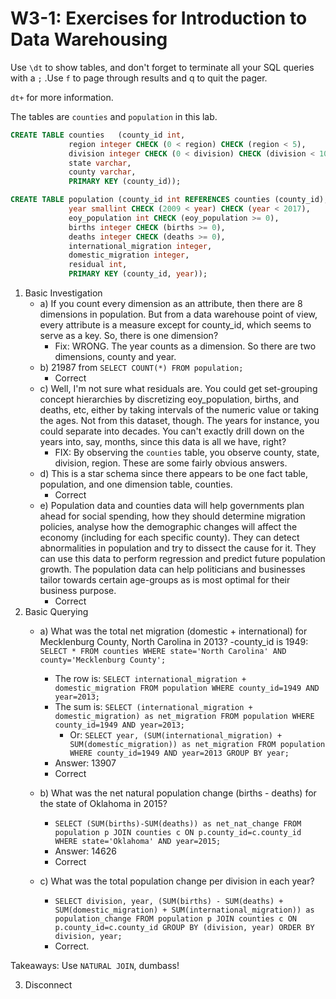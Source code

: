
# W3-1: Exercises for Introduction to Data Warehousing
Use `\dt` to show tables,  and don't forget to terminate all your SQL  queries with a `;` .Use `f` to page through results and q  to quit the pager.

`dt+` for more information.

The tables are `counties` and `population` in this lab.
```SQL
CREATE TABLE counties   (county_id int,
			 region integer CHECK (0 < region) CHECK (region < 5),
			 division integer CHECK (0 < division) CHECK (division < 10),
			 state varchar, 
			 county varchar, 
			 PRIMARY KEY (county_id));

CREATE TABLE population (county_id int REFERENCES counties (county_id),
			 year smallint CHECK (2009 < year) CHECK (year < 2017), 
			 eoy_population int CHECK (eoy_population >= 0), 
			 births integer CHECK (births >= 0), 
			 deaths integer CHECK (deaths >= 0), 
			 international_migration integer, 
			 domestic_migration integer, 
			 residual int,
			 PRIMARY KEY (county_id, year));
```

1. Basic Investigation
    - a) If you count every dimension as an attribute, then there are 8 dimensions in population. But from a data warehouse point of view, every attribute is a measure except for county_id, which seems to serve as a key. So, there is one dimension?
        - Fix: WRONG. The year counts as a dimension. So there are two dimensions, county and year.
    - b) 21987 from `SELECT COUNT(*) FROM population;`
        - Correct
    - c) Well, I'm not sure what residuals are. You could get set-grouping concept hierarchies by discretizing eoy_population, births, and deaths, etc, either by taking intervals of the numeric value or taking the ages. Not from this dataset, though. The years for instance, you could separate into decades. You can't exactly drill down on the years into, say, months, since this data is all we have, right?
        - FIX: By observing the `counties` table, you observe county, state, division, region. These are some fairly obvious answers. 
    - d) This is a star schema since there appears to be one fact table, population, and one dimension table, counties. 
        - Correct
    - e) Population data and counties data will help governments plan ahead for social spending, how they should determine migration policies, analyse how the demographic changes will affect the economy (including for each specific county). They can detect abnormalities in population and try to dissect the cause for it. They can use this data to perform regression and predict future population growth. The population data can help politicians and businesses tailor towards certain age-groups as is most optimal for their business purpose.
        - Correct 
2. Basic Querying
    - a) What was the total net migration (domestic + international) for Mecklenburg County, North Carolina in 2013?
        -county_id is 1949: `SELECT * FROM counties WHERE state='North Carolina' AND county='Mecklenburg County';`
        - The row is: `SELECT international_migration +  domestic_migration FROM population WHERE county_id=1949 AND year=2013;`
        - The sum is: `SELECT (international_migration +  domestic_migration) as net_migration FROM population WHERE county_id=1949 AND year=2013;`
            - Or: `SELECT year, (SUM(international_migration) +  SUM(domestic_migration)) as net_migration FROM population WHERE county_id=1949 AND year=2013 GROUP BY year;`
        - Answer: 13907
        - Correct

    - b) What was the net natural population change (births - deaths) for the state of Oklahoma in 2015?
        - `SELECT (SUM(births)-SUM(deaths)) as net_nat_change FROM population p JOIN counties c ON p.county_id=c.county_id WHERE state='Oklahoma' AND year=2015;`
        - Answer: 14626
        - Correct

    - c)  What was the total population change per division in each year? 
        - `SELECT division, year, (SUM(births) - SUM(deaths) + SUM(domestic_migration) + SUM(international_migration)) as population_change FROM population p JOIN counties c ON p.county_id=c.county_id GROUP BY (division, year) ORDER BY division, year;`
        - Correct. 

Takeaways: Use `NATURAL JOIN`, dumbass!

3. Disconnect
